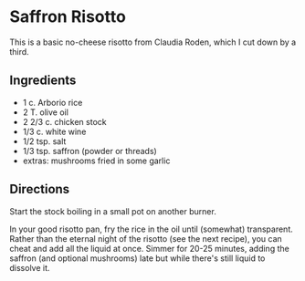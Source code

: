 # Saffron Risotto

This is a basic no-cheese risotto from Claudia Roden, which I cut down by a third.

## Ingredients

* 1 c. Arborio rice
* 2 T. olive oil
* 2 2/3 c. chicken stock
* 1/3 c. white wine
* 1/2 tsp. salt
* 1/3 tsp. saffron (powder or threads)
* extras: mushrooms fried in some garlic

## Directions

Start the stock boiling in a small pot on another burner.  

In your good risotto pan, fry the rice in the oil until (somewhat) transparent.  Rather than the eternal night of the risotto (see the next recipe), you can cheat and add all the liquid at once.  Simmer for 20-25 minutes, adding the saffron (and optional mushrooms) late but while there's still liquid to dissolve it.
